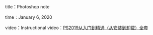 title：Photoshop note

time：January 6, 2020

video：Instructional video：[PS2019从入门到精通（从安装到卸载）全套](https://www.bilibili.com/video/av54584169?from=search&seid=13538458503815535935)

